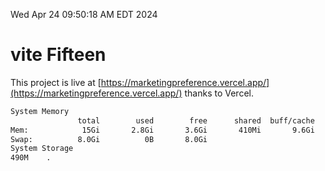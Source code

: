 Wed Apr 24 09:50:18 AM EDT 2024

# vite Fifteen


This project is live at [https://marketingpreference.vercel.app/](https://marketingpreference.vercel.app/) thanks to Vercel.

```bash
System Memory
               total        used        free      shared  buff/cache   available
Mem:            15Gi       2.8Gi       3.6Gi       410Mi       9.6Gi        12Gi
Swap:          8.0Gi          0B       8.0Gi
System Storage
490M	.
```

